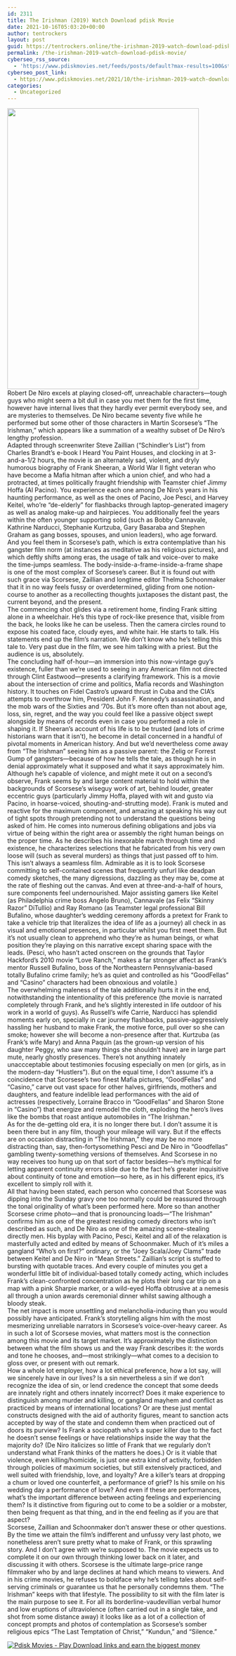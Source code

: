 ```yaml
---
id: 2311
title: The Irishman (2019) Watch Download pdisk Movie
date: 2021-10-16T05:03:20+00:00
author: tentrockers
layout: post
guid: https://tentrockers.online/the-irishman-2019-watch-download-pdisk-movie/
permalink: /the-irishman-2019-watch-download-pdisk-movie/
cyberseo_rss_source:
  - 'https://www.pdiskmovies.net/feeds/posts/default?max-results=100&start-index=101'
cyberseo_post_link:
  - https://www.pdiskmovies.net/2021/10/the-irishman-2019-watch-download-pdisk.html
categories:
  - Uncategorized
---
```

<div class="separator">
  <a href="https://blogger.googleusercontent.com/img/a/AVvXsEg_FeDgGke5F95jFE1ZIg-DHAT4XXu32YHkWCXKLlC3JdvJXGrjbZ-uE0jMR-ZGw-7W400yQllLoW1Nx2X8GSySUgnPuRfv-RfEAaqdu1NpqZRdyOc5EbJql2DUTN8ZonGPqy4SSuGQhEvXVMn7yWjQw25kI-rbAI4ZtHjaPH24tPV3EWP3vPMZU6jz=s2048" imageanchor="1"><img loading="lazy" border="0" data-original-height="2048" data-original-width="1398" height="640" src="https://blogger.googleusercontent.com/img/a/AVvXsEg_FeDgGke5F95jFE1ZIg-DHAT4XXu32YHkWCXKLlC3JdvJXGrjbZ-uE0jMR-ZGw-7W400yQllLoW1Nx2X8GSySUgnPuRfv-RfEAaqdu1NpqZRdyOc5EbJql2DUTN8ZonGPqy4SSuGQhEvXVMn7yWjQw25kI-rbAI4ZtHjaPH24tPV3EWP3vPMZU6jz=w436-h640" width="436" /></a>
</div>

<div>
  <div>
    <span>Robert De Niro excels at playing closed-off, unreachable characters—tough guys who might seem a bit dull in case you met them for the first time, however have internal lives that they hardly ever permit everybody see, and are mysteries to themselves. De Niro became seventy five while he performed but some other of those characters in Martin Scorsese’s &#8220;The Irishman,” which appears like a summation of a wealthy subset of De Niro&#8217;s lengthy profession.&nbsp;</span>
  </div>
  
  <div>
    <span>Adapted through screenwriter Steve Zaillian (“Schindler’s List”) from Charles Brandt’s e-book I Heard You Paint Houses, and clocking in at 3-and-a-1/2 hours, the movie is an alternately sad, violent, and dryly humorous biography of Frank Sheeran, a World War II fight veteran who have become a Mafia hitman after which a union chief, and who had a protracted, at times politically fraught friendship with Teamster chief Jimmy Hoffa (Al Pacino). You experience each one among De Niro’s years in his haunting performance, as well as the ones of Pacino, Joe Pesci, and Harvey Keitel, who&#8217;re “de-elderly” for flashbacks through laptop-generated imagery as well as analog make-up and hairpieces. You additionally feel the years within the often younger supporting solid (such as Bobby Cannavale, Kathrine Narducci, Stephanie Kurtzuba, Gary Basaraba and Stephen Graham as gang bosses, spouses, and union leaders), who age forward.&nbsp;</span>
  </div>
  
  <div>
    <span>And you feel them in Scorsese’s path, which is extra contemplative than his gangster film norm (at instances as meditative as his religious pictures), and which deftly shifts among eras, the usage of talk and voice-over to make the time-jumps seamless. The body-inside-a-frame-inside-a-frame shape is one of the most complex of Scorsese&#8217;s career. But it is found out with such grace via Scorsese, Zaillian and longtime editor Thelma Schoonmaker that it in no way feels fussy or overdetermined, gliding from one notion-course to another as a recollecting thoughts juxtaposes the distant past, the current beyond, and the present.&nbsp;</span>
  </div>
  
  <div>
    <span>The commencing shot glides via a retirement home, finding Frank sitting alone in a wheelchair. He’s this type of rock-like presence that, visible from the back, he looks like he can be useless. Then the camera circles round to expose his coated face, cloudy eyes, and white hair. He starts to talk. His statements end up the film’s narration. We don’t know who he’s telling this tale to. Very past due in the film, we see him talking with a priest. But the audience is us, absolutely.&nbsp;</span>
  </div>
  
  <div>
    <span>The concluding half of-hour—an immersion into this now-vintage guy’s existence, fuller than we’re used to seeing in any American film not directed through Clint Eastwood—presents a clarifying framework. This is a movie about the intersection of crime and politics, Mafia records and Washington history. It touches on Fidel Castro’s upward thrust in Cuba and the CIA’s attempts to overthrow him, President John F. Kennedy’s assassination, and the mob wars of the Sixties and ‘70s. But it’s more often than not about age, loss, sin, regret, and the way you could feel like a passive object swept alongside by means of records even in case you performed a role in shaping it. If Sheeran’s account of his life is to be trusted (and lots of crime historians warn that it isn&#8217;t), he become in detail concerned in a handful of pivotal moments in American history. And but we&#8217;d nevertheless come away from &#8220;The Irishman&#8221; seeing him as a passive parent: the Zelig or Forrest Gump of gangsters—because of how he tells the tale, as though he is in denial approximately what it supposed and what it says approximately him.&nbsp;</span>
  </div>
  
  <div>
    <span>Although he&#8217;s capable of violence, and might mete it out on a second&#8217;s observe, Frank seems by and large content material to hold within the backgrounds of Scorsese’s wiseguy work of art, behind louder, greater eccentric guys (particularly Jimmy Hoffa, played with wit and gusto via Pacino, in hoarse-voiced, shouting-and-strutting mode). Frank is muted and reactive for the maximum component, and amazing at speaking his way out of tight spots through pretending not to understand the questions being asked of him. He comes into numerous defining obligations and jobs via virtue of being within the right area or assembly the right human beings on the proper time. As he describes his inexorable march through time and existence, he characterizes selections that he fabricated from his very own loose will (such as several murders) as things that just passed off to him.&nbsp;</span>
  </div>
  
  <div>
    <span>This isn&#8217;t always a seamless film. Admirable as it is to look Scorsese committing to self-contained scenes that frequently unfurl like deadpan comedy sketches, the many digressions, dazzling as they may be, come at the rate of fleshing out the canvas. And even at three-and-a-half of hours, sure components feel undernourished. Major assisting gamers like Keitel (as Philadelphia crime boss Angelo Bruno), Cannavale (as Felix &#8220;Skinny Razor&#8221; DiTullio) and Ray Romano (as Teamster legal professional Bill Bufalino, whose daughter’s wedding ceremony affords a pretext for Frank to take a vehicle trip that literalizes the idea of life as a journey) all check in as visual and emotional presences, in particular whilst you first meet them. But it’s not usually clean to apprehend who they&#8217;re as human beings, or what position they’re playing on this narrative except sharing space with the leads. (Pesci, who hasn’t acted onscreen on the grounds that Taylor Hackford&#8217;s 2010 movie &#8220;Love Ranch,&#8221; makes a far stronger affect as Frank’s mentor Russell Bufalino, boss of the Northeastern Pennsylvania-based totally Bufalino crime family; he’s as quiet and controlled as his “GoodFellas” and “Casino” characters had been obnoxious and volatile.)</span>
  </div>
  
  <div>
    <span>The overwhelming maleness of the tale additionally hurts it in the end, notwithstanding the intentionality of this preference (the movie is narrated completely through Frank, and he’s slightly interested in life outdoor of his work in a world of guys). As Russell’s wife Carrie, Narducci has splendid moments early on, specially in car journey flashbacks, passive-aggressively hassling her husband to make Frank, the motive force, pull over so she can smoke; however she will become a non-presence after that. Kurtzuba (as Frank’s wife Mary) and Anna Paquin (as the grown-up version of his daughter Peggy, who saw many things she shouldn’t have) are in large part mute, nearly ghostly presences. There’s not anything innately unaccceptable about testimonies focusing especially on men (or girls, as in the modern-day “Hustlers”). But on the equal time, I don’t assume it’s a coincidence that Scorsese’s two finest Mafia pictures, “GoodFellas” and “Casino,” carve out vast space for other halves, girlfriends, mothers and daughters, and feature indelible lead performances with the aid of actresses (respectively, Lorraine Bracco in “GoodFellas” and Sharon Stone in “Casino”) that energize and remodel the cloth, exploding the hero’s lives like the bombs that roast antique automobiles in “The Irishman.”&nbsp;</span>
  </div>
  
  <div>
    <span>As for the de-getting old era, it is no longer there but. I don&#8217;t assume it is been there but in any film, though your mileage will vary. But if the effects are on occasion distracting in &#8220;The Irishman,&#8221; they may be no more distracting than, say, then-fortysomething Pesci and De Niro in &#8220;Goodfellas&#8221; gambling twenty-something versions of themselves. And Scorsese in no way receives too hung up on that sort of factor besides—he&#8217;s mythical for letting apparent continuity errors slide due to the fact he&#8217;s greater inquisitive about continuity of tone and emotion—so here, as in his different epics, it&#8217;s excellent to simply roll with it.&nbsp;</span>
  </div>
  
  <div>
    <span>All that having been stated, each person who concerned that Scorsese was dipping into the Sunday gravy one too normally could be reassured through the tonal originality of what’s been performed here. More so than another Scorsese crime photo—and that is pronouncing loads—“The Irishman” confirms him as one of the greatest residing comedy directors who isn’t described as such, and De Niro as one of the amazing scene-stealing directly men. His byplay with Pacino, Pesci, Keitel and all of the relaxation is masterfully acted and edited by means of Schoonmaker. Much of it&#8217;s miles a gangland “Who’s on first?” ordinary, or the “Joey Scala/Joey Clams” trade between Keitel and De Niro in “Mean Streets.&#8221; Zaillian’s script is stuffed to bursting with quotable traces. And every couple of minutes you get a wonderful little bit of individual-based totally comedy acting, which includes Frank’s clean-confronted concentration as he plots their long car trip on a map with a pink Sharpie marker, or a wild-eyed Hoffa obtrusive at a nemesis all through a union awards ceremonial dinner whilst sawing although a bloody steak.</span>
  </div>
  
  <div>
    <span>The net impact is more unsettling and melancholia-inducing than you would possibly have anticipated. Frank’s storytelling aligns him with the most mesmerizing unreliable narrators in Scorsese’s voice-over-heavy career. As in such a lot of Scorsese movies, what matters most is the connection among this movie and its target market. It&#8217;s approximately the distinction between what the film shows us and the way Frank describes it: the words and tone he chooses, and—most strikingly—what comes to a decision to gloss over, or present with out remark.&nbsp;</span>
  </div>
  
  <div>
    <span>How a whole lot employer, how a lot ethical preference, how a lot say, will we sincerely have in our lives? Is a sin nevertheless a sin if we don’t recognize the idea of sin, or lend credence the concept that some deeds are innately right and others innately incorrect? Does it make experience to distinguish among murder and killing, or gangland mayhem and conflict as practiced by means of international locations? Or are these just mental constructs designed with the aid of authority figures, meant to sanction acts accepted by way of the state and condemn them when practiced out of doors its purview? Is Frank a sociopath who&#8217;s a super killer due to the fact he doesn’t sense feelings or have relationships inside the way that the majority do? (De Niro italicizes so little of Frank that we regularly don’t understand what Frank thinks of the matters he does.) Or is it viable that violence, even killing/homicide, is just one extra kind of activity, forbidden through policies of maximum societies, but still extensively practiced, and well suited with friendship, love, and loyalty? Are a killer’s tears at dropping a chum or loved one counterfeit, a performance of grief? Is his smile on his wedding day a performance of love? And even if these are performances, what’s the important difference between acting feelings and experiencing them? Is it distinctive from figuring out to come to be a soldier or a mobster, then being frequent as that thing, and in the end feeling as if you are that aspect?</span>
  </div>
  
  <div>
    <span>Scorsese, Zaillian and Schoonmaker don’t answer these or other questions. By the time we attain the film’s indifferent and unfussy very last photo, we nonetheless aren’t sure pretty what to make of Frank, or this sprawling story. And I don’t agree with we’re supposed to. The movie expects us to complete it on our own through thinking lower back on it later, and discussing it with others. Scorsese is the ultimate large-price range filmmaker who by and large declines at hand which means to viewers. And in his crime movies, he refuses to boldface why he’s telling tales about self-serving criminals or guarantee us that he personally condemns them. “The Irishman” keeps with that lifestyle. The possibility to sit with the film later is the main purpose to see it. For all its borderline-vaudevillian verbal humor and low eruptions of ultraviolence (often carried out in a single take, and shot from some distance away) it looks like as a lot of a collection of concept prompts and photos of contemplation as Scorsese’s somber religious epics “The Last Temptation of Christ,” “Kundun,” and “Silence.”</span>
  </div>
</div>

[![](https://1.bp.blogspot.com/-a93bp85aB6g/YUXjACCiX3I/AAAAAAAAbQE/GHmPI7h0af0tqn6tYzd0cdrDv9Hu9LUSACLcBGAsYHQ/s16000/Play_it_New-removebg-preview.png "Pdisk Movies - Play Download links and earn the biggest money")](https://pdisklink.com/1/bnYybWtwMDAwcDR6?dn=1)